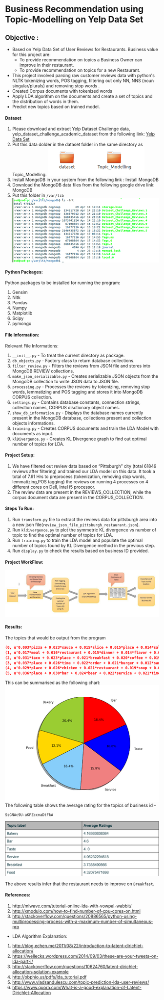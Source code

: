 # Business Recommendation using Topic-Modelling on Yelp Data Set

## Objective : 
* Based on Yelp Data Set of User Reviews for Restaurants. Business value for this project are:
   * To provide recommendation on topics a Business Owner can improve in their restaurant.
   * To provide recommendation on topics for a new Restaurant.
* This project involved parsing raw customer reviews data with python's NLTK tokenizing words, POS tagging, filtering out only NN, NNS (noun singular/plurals) and removing stop words .
* Created Corpus documents with tokenized words 
* Apply LDA algorithm on the documents and create a set of topics and the distribution of words in them. 
* Predict new topics based on trained model.

#### Dataset

1.	Please download and extract Yelp Dataset Challenge data, yelp_dataset_challenge_academic_dataset from the following link: [Yelp Data Set](https://www.yelp.com/dataset_challenge)
2.	Put this data dolder in the dataset folder in the same directory as Topic_Modelling.
![alt text](https://github.com/sudhansusingh22/Business-Recommendation/blob/master/folder.png)
3.	Install MongoDB in your system from the following link : Install MongoDB
4.	Download the MongoDB data files from the following google drive link: MongoDB
5.	Put this folder in `/var/lib`
![alt text](https://github.com/sudhansusingh22/Business-Recommendation/blob/master/unix.png) 	

#### Python Packages:
Python packages to be installed for running the program:

1.	Gensim
2.	Nltk
3.	Pandas
4.	Numpy
5.	Matplotlib
6.	Scipy
7.	pymongo

#### File Information:

Relevant File Informations:

1.	`__init__.py`   - To treat the current directory as package.
2.	`db_objects.py` - Factory class to return database collections.
3.	`filter_review.py` - Filters the reviews from JSON file and stores into MongoDB REVIEW collections.
4.	`make_json_serializable.py` - Creates serializable JSON objects from the MongoDB collection to write JSON data to JSON file.
5.	`processing.py` - Processes the reviews by tokenizing, removing stop words, lemmatizing and POS tagging and stores it into MongoDB CORPUS collection.
6.	`settings.py` - Contains database constants, connection strings, collection names, CORPUS disctionary object names.
7.	 `show_db_information.py` - Displays the database names currently present in the MongoDB database, collections present and collection objects informations.
8.	`training.py` - Creates CORPUS documents and train the LDA Model with documents as input.
9.	`klDivergence.py` - Creates KL Divergence graph to find out optimal number of topics for LDA.


#### Project Setup:

1.	We have filtered out review data based on  “Pittsburgh” city (total 61849 reviews after filtering) and trained our LDA model on this data. It took a total of 7.91 Hrs to preprocess (tokenization, removing stop words, lemmatizing,POS tagging) the reviews on running 4 processes on 4 different cores on Dell, Intel i5 processor.
2.	The review data are present in the REVIEWS_COLLECTION, while the corpus document data are present in the CORPUS_COLLECTION.


#### Steps To Run:

1.	Run `transform.py` file to extract the reviews data for pittsburgh area into a new json file(`review_json_file_pittsburgh_restaurant.json`).
2.	Run `kldivergence.py` to plot the symmetric KL divergence vs number of topic to find the optimal number of topics for LDA.
3.	Run `training.py` to train the LDA model and populate the optimal number of topics found by KL Divergence method in the previous step.
4.	 Run `display.py` to check the results based on business ID provided.


#### Project WorkFlow:
![alt text](https://github.com/sudhansusingh22/Business-Recommendation/blob/master/flow.jpg) 
 

#### Results:

The topics that would be output from the program
```json
(0, u'0.093*pizza + 0.023*sauce + 0.015*slice + 0.015*place + 0.014*salad + 0.014*tomato + 0.013*cheese + 0.012*crust + 0.012*delivery + 0.012*bread')
(1, u'0.017*meal + 0.016*restaurant + 0.015*dinner + 0.014*flavor + 0.014*dessert + 0.013*menu + 0.011*plate + 0.011*pork + 0.011*meat + 0.010*potato')
(2, u'0.031*taco + 0.023*place + 0.021*breakfast + 0.020*coffee + 0.019*egg + 0.019*chip + 0.018*brunch + 0.010*time + 0.009*potato + 0.009*day')
(3, u'0.037*place + 0.026*time + 0.022*order + 0.021*burger + 0.012*sandwich + 0.012*don + 0.012*lunch + 0.011*fry + 0.011*service + 0.010*people')
(4, u'0.029*place + 0.026*chicken + 0.021*restaurant + 0.019*soup + 0.018*spicy + 0.016*rice + 0.016*roll + 0.013*sushi + 0.013*sauce + 0.013*service')
(5, u'0.036*place + 0.030*bar + 0.024*beer + 0.022*service + 0.021*time + 0.018*night + 0.013*drink + 0.013*restaurant + 0.012*selection + 0.012*menu')
```

This can be summarised as the following chart:
![alt text](https://github.com/sudhansusingh22/Business-Recommendation/blob/master/chart.png) 
The following  table shows  the average rating for the topics of business id -  
```
SsGNAc9U-aKPZccnaDtFkA
```
![alt text](https://github.com/sudhansusingh22/Business-Recommendation/blob/master/table.PNG) 

The above results infer that the restaurant needs to improve on `Breakfast`.

#### References:

1.	http://mlwave.com/tutorial-online-lda-with-vowpal-wabbit/
2.	http://xmodulo.com/how-to-find-number-of-cpu-cores-on.html
3.	http://stackoverflow.com/questions/20886565/python-using-multiprocessing-process-with-a-maximum-number-of-simultaneous-pro
    
* LDA Algorithm Explanation:
1.	http://blog.echen.me/2011/08/22/introduction-to-latent-dirichlet-allocation/
2.	https://wellecks.wordpress.com/2014/09/03/these-are-your-tweets-on-lda-part-i/
3.	http://stackoverflow.com/questions/10624760/latent-dirichlet-allocation-solution-example
4.	http://obphio.us/pdfs/lda_tutorial.pdf
5.	http://www.vladsandulescu.com/topic-prediction-lda-user-reviews/
6.	https://www.quora.com/What-is-a-good-explanation-of-Latent-Dirichlet-Allocation


